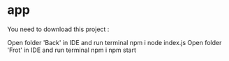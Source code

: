 # app

You need to download this project :

Open folder 'Back' in IDE and run terminal
npm i
node index.js
Open folder 'Frot' in IDE and run terminal
npm i
npm start
